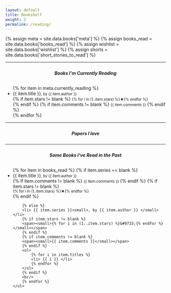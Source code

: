 ```yaml
---
layout: default
title: Bookshelf
weight: 2
permalink: /reading/
---
```


{% assign meta = site.data.books['meta'] %}
{% assign books_read = site.data.books['books_read'] %}
{% assign wishlist = site.data.books['wishlist'] %}
{% assign shorts = site.data.books['short_stories_to_read'] %}

---

<bibtex src="/assets/references/papers-i-love.bib"></bibtex>

<div>
    <div style="text-align: center; margin: 25px;"> <h5> Books I'm Currently Reading </h5> </div>
    <ul style="margin-top: 30px;">
        {% for item in meta.currently_reading %}
        <li> {{ item.title }}<small>, by {{ item.author }} </small></li>
        {% if item.stars != blank %}
        <span><small>{% for i in (1..item.stars) %}&#9733;{% endfor %}</small></span><br/>
        {% endif %}
        {% if item.comments != blank %}
        <span><small>{{ item.comments }}</small></span>
        {% endif %}
        <br/>
        {% endfor %}
    </ul>
</div>

---

<div>
    <div style="text-align: center; margin: 25px;"> <h5> Papers I love </h5> </div>
    <div id="bibtex_display"></div>
</div>

---

<div>
    <div style="text-align: center; margin: 25px;"> <h5> Some Books I've Read in the Past </h5> </div>
    <ul style="margin-top: 30px;">
        {% for item in books_read %}
        {% if item.series == blank %}
        <li> {{ item.title }}<small>, by {{ item.author }} </small></li>
        {% if item.comments != blank %}
        <span><small>{{ item.comments }}</small></span>
        {% endif %}
        {% if item.stars != blank %}
        <div><small>{% for i in (1..item.stars) %}&#9733;{% endfor %}</small></div>
        {% endif %}

        {% else %}
        <li> {{ item.series }}<small>, by {{ item.author }} </small></li>
        {% if item.stars != blank %}
        <span><small>{% for i in (1..item.stars) %}&#9733;{% endfor %}</small></span>
        {% endif %}
        {% if item.comments != blank %}
        <span><small>{{ item.comments }}</small></span>
        {% endif %}
        <ul>
            {% for i in item.titles %}
            <li> {{ i }} </li>
            {% endfor %}
        </ul>
        {% endif %}
        <br/>
        {% endfor %}
    </ul>
</div>

